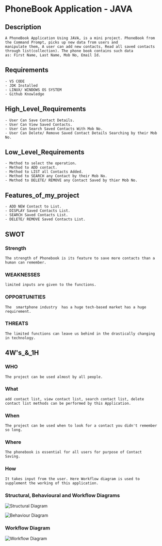 # PhoneBook Application - JAVA

## **Description**
	A PhoneBook Application Using JAVA, is a mini project. PhoneBook from the Command Prompt, picks up new data from users and
	manipulate them, A user can add new contacts, Read all saved contacts through list(collection). The phone book contains such data
	as: First Name, Last Name, Mob No, Email Id.
	
## **Requirements**
	- VS CODE
	- JDK Installed
	- LINUX/ WINDOWS OS SYSTEM
	- Github Knowledge

## High_Level_Requirements
	- User Can Save Contact Details.
	- User Can View Saved Contacts.
	- User Can Search Saved Contacts With Mob No.
	- User Can Delete/ Remove Saved Contact Details Searching by their Mob No.
	
## Low_Level_Requirements
	- Method to select the operation.
	- Method to ADD contact.
	- Method to LIST all Contacts Added.
	- Method to SEARCH any Contact by their Mob No.
	- Method to DELETE/ REMOVE any Contact Saved by thier Mob No.
	
## Features_of_my_project
	- ADD NEW Contact to List.
	- DISPLAY Saved Contacts List.
	- SEARCH Saved Contacts List.
	- DELETE/ REMOVE Saved Contacts List.

## SWOT
### Strength
	The strength of Phonebook is its feature to save more contacts than a human can remember.
	
### WEAKNESSES
	limited inputs are given to the functions.
	
### OPPORTUNITIES
	The  smartphone industry  has a huge tech-based market has a huge requirement.

### THREATS
	The limited functions can leave us behind in the drastically changing in technology.



## 4W's_&_1H
### WHO
	The project can be used almost by all people.

### What
	add contact list, view contact list, search contact list, delete contact list methods can be performed by this Application.

### When
	The project can be used when to look for a contact you didn't remember so long.

### Where
	The phonebook is essential for all users for purpose of Contact Saving.

### How
	It takes input from the user. Here Workflow diagram is used to supplement the working of this application.
	
### Structural, Behavioural and Workflow Diagrams
	
![Structural Diagram](https://github.com/Sumit21adm/M2_Phonebook_Java/blob/9bdf3b60053d649905e4f408741b62a620dbafae/02_Architecture/Structural%20Diagram.jpeg "Structural Diagram")

![Behaviour Diagram](https://github.com/Sumit21adm/M2_Phonebook_Java/blob/9bdf3b60053d649905e4f408741b62a620dbafae/02_Architecture/Behavioural%20Diagram.jpeg "Behaviour Diagram")
### Workflow Diagram
![Workflow Diagram](https://github.com/Sumit21adm/M2_Phonebook_Java/blob/9bdf3b60053d649905e4f408741b62a620dbafae/02_Architecture/Workflow.jpg "Workflow Diagram")



